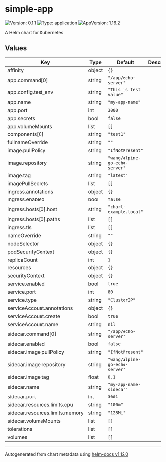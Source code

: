 # simple-app

![Version: 0.1.1](https://img.shields.io/badge/Version-0.1.1-informational?style=flat-square) ![Type: application](https://img.shields.io/badge/Type-application-informational?style=flat-square) ![AppVersion: 1.16.2](https://img.shields.io/badge/AppVersion-1.16.2-informational?style=flat-square)

A Helm chart for Kubernetes

## Values

| Key | Type | Default | Description |
|-----|------|---------|-------------|
| affinity | object | `{}` |  |
| app.command[0] | string | `"/app/echo-server"` |  |
| app.config.test_env | string | `"This is test value"` |  |
| app.name | string | `"my-app-name"` |  |
| app.port | int | `3000` |  |
| app.secrets | bool | `false` |  |
| app.volumeMounts | list | `[]` |  |
| components[0] | string | `"test1"` |  |
| fullnameOverride | string | `""` |  |
| image.pullPolicy | string | `"IfNotPresent"` |  |
| image.repository | string | `"wang/alpine-go-echo-server"` |  |
| image.tag | string | `"latest"` |  |
| imagePullSecrets | list | `[]` |  |
| ingress.annotations | object | `{}` |  |
| ingress.enabled | bool | `false` |  |
| ingress.hosts[0].host | string | `"chart-example.local"` |  |
| ingress.hosts[0].paths | list | `[]` |  |
| ingress.tls | list | `[]` |  |
| nameOverride | string | `""` |  |
| nodeSelector | object | `{}` |  |
| podSecurityContext | object | `{}` |  |
| replicaCount | int | `1` |  |
| resources | object | `{}` |  |
| securityContext | object | `{}` |  |
| service.enabled | bool | `true` |  |
| service.port | int | `80` |  |
| service.type | string | `"ClusterIP"` |  |
| serviceAccount.annotations | object | `{}` |  |
| serviceAccount.create | bool | `true` |  |
| serviceAccount.name | string | `nil` |  |
| sidecar.command[0] | string | `"/app/echo-server"` |  |
| sidecar.enabled | bool | `false` |  |
| sidecar.image.pullPolicy | string | `"IfNotPresent"` |  |
| sidecar.image.repository | string | `"wang/alpine-go-echo-server"` |  |
| sidecar.image.tag | float | `0.1` |  |
| sidecar.name | string | `"my-app-name-sidecar"` |  |
| sidecar.port | int | `3001` |  |
| sidecar.resources.limits.cpu | string | `"100m"` |  |
| sidecar.resources.limits.memory | string | `"128Mi"` |  |
| sidecar.volumeMounts | list | `[]` |  |
| tolerations | list | `[]` |  |
| volumes | list | `[]` |  |

----------------------------------------------
Autogenerated from chart metadata using [helm-docs v1.12.0](https://github.com/norwoodj/helm-docs/releases/v1.12.0)
